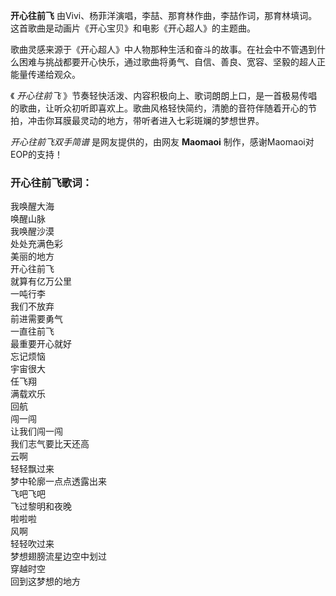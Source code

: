 

**开心往前飞** 由Vivi、杨菲洋演唱，李喆、那育林作曲，李喆作词，那育林填词。这首歌曲是动画片《开心宝贝》和电影《开心超人》的主题曲。

歌曲灵感来源于《开心超人》中人物那种生活和奋斗的故事。在社会中不管遇到什么困难与挑战都要开心快乐，通过歌曲将勇气、自信、善良、宽容、坚毅的超人正能量传递给观众。

《 _开心往前飞_
》节奏轻快活泼、内容积极向上、歌词朗朗上口，是一首极易传唱的歌曲，让听众初听即喜欢上。歌曲风格轻快简约，清脆的音符伴随着开心的节拍，冲击你耳膜最灵动的地方，带听者进入七彩斑斓的梦想世界。

_开心往前飞双手简谱_ 是网友提供的，由网友 **Maomaoi** 制作，感谢Maomaoi对EOP的支持！

### 开心往前飞歌词：

我唤醒大海  
唤醒山脉  
我唤醒沙漠  
处处充满色彩  
美丽的地方  
开心往前飞  
就算有亿万公里  
一吨行李  
我们不放弃  
前进需要勇气  
一直往前飞  
最重要开心就好  
忘记烦恼  
宇宙很大  
任飞翔  
满载欢乐  
回航  
闯一闯  
让我们闯一闯  
我们志气要比天还高  
云啊  
轻轻飘过来  
梦中轮廓一点点透露出来  
飞吧飞吧  
飞过黎明和夜晚  
啦啦啦  
风啊  
轻轻吹过来  
梦想翅膀流星边空中划过  
穿越时空  
回到这梦想的地方

